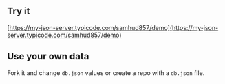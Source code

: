 ## Try it

[https://my-json-server.typicode.com/samhud857/demo](https://my-json-server.typicode.com/samhud857/demo)

## Use your own data

Fork it and change `db.json` values or create a repo with a `db.json` file.

